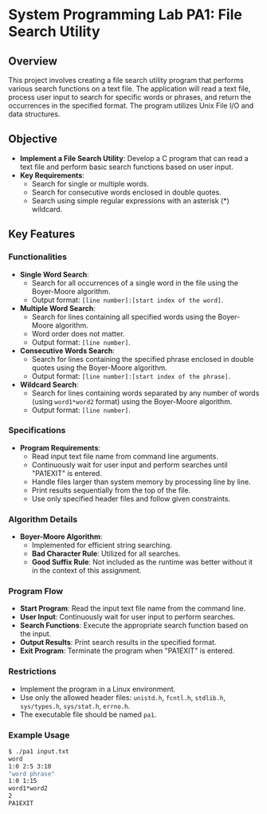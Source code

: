 # System Programming Lab PA1: File Search Utility

## Overview
This project involves creating a file search utility program that performs various search functions on a text file. The application will read a text file, process user input to search for specific words or phrases, and return the occurrences in the specified format. The program utilizes Unix File I/O and data structures.

## Objective
- **Implement a File Search Utility**: Develop a C program that can read a text file and perform basic search functions based on user input.
- **Key Requirements**:
  - Search for single or multiple words.
  - Search for consecutive words enclosed in double quotes.
  - Search using simple regular expressions with an asterisk (*) wildcard.

## Key Features

### Functionalities
- **Single Word Search**:
  - Search for all occurrences of a single word in the file using the Boyer-Moore algorithm.
  - Output format: `[line number]:[start index of the word]`.
- **Multiple Word Search**:
  - Search for lines containing all specified words using the Boyer-Moore algorithm.
  - Word order does not matter.
  - Output format: `[line number]`.
- **Consecutive Words Search**:
  - Search for lines containing the specified phrase enclosed in double quotes using the Boyer-Moore algorithm.
  - Output format: `[line number]:[start index of the phrase]`.
- **Wildcard Search**:
  - Search for lines containing words separated by any number of words (using `word1*word2` format) using the Boyer-Moore algorithm.
  - Output format: `[line number]`.

### Specifications
- **Program Requirements**:
  - Read input text file name from command line arguments.
  - Continuously wait for user input and perform searches until "PA1EXIT" is entered.
  - Handle files larger than system memory by processing line by line.
  - Print results sequentially from the top of the file.
  - Use only specified header files and follow given constraints.

### Algorithm Details
- **Boyer-Moore Algorithm**:
  - Implemented for efficient string searching.
  - **Bad Character Rule**: Utilized for all searches.
  - **Good Suffix Rule**: Not included as the runtime was better without it in the context of this assignment.

### Program Flow
- **Start Program**: Read the input text file name from the command line.
- **User Input**: Continuously wait for user input to perform searches.
- **Search Functions**: Execute the appropriate search function based on the input.
- **Output Results**: Print search results in the specified format.
- **Exit Program**: Terminate the program when "PA1EXIT" is entered.

### Restrictions
- Implement the program in a Linux environment.
- Use only the allowed header files: `unistd.h`, `fcntl.h`, `stdlib.h`, `sys/types.h`, `sys/stat.h`, `errno.h`.
- The executable file should be named `pa1`.

### Example Usage
```bash
$ ./pa1 input.txt
word
1:0 2:5 3:10
"word phrase"
1:0 1:15
word1*word2
2
PA1EXIT
```
